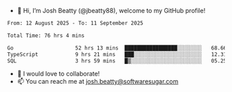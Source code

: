 - 👋 Hi, I’m Josh Beatty (@jbeatty88), welcome to my GitHub profile!

<!--START_SECTION:waka-->

```txt
From: 12 August 2025 - To: 11 September 2025

Total Time: 76 hrs 4 mins

Go                    52 hrs 13 mins  █████████████████░░░░░░░░   68.66 %
TypeScript            9 hrs 21 mins   ███░░░░░░░░░░░░░░░░░░░░░░   12.31 %
SQL                   3 hrs 59 mins   █▒░░░░░░░░░░░░░░░░░░░░░░░   05.25 %
```

<!--END_SECTION:waka-->

- 💞️ I would love to collaborate!
- 📫 You can reach me at josh.beatty@softwaresugar.com

<!---
jbeatty88/jbeatty88 is a ✨ special ✨ repository because its `README.md` (this file) appears on your GitHub profile.
You can click the Preview link to take a look at your changes.
--->
